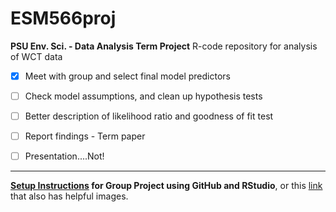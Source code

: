 # ESM566proj

**PSU Env. Sci. - Data Analysis Term Project**
R-code repository for analysis of WCT data
 

- [x] Meet with group and select final model predictors
- [ ] Check model assumptions, and clean up hypothesis tests
- [ ] Better description of likelihood ratio and goodness of fit test

- [ ] Report findings - Term paper
- [ ] Presentation....Not!

----------

**[Setup Instructions](http://psu-envstats.github.io/GitHub-for-RStudio) for Group Project using GitHub and RStudio**, or this [link](https://github.com/PSU-EnvStats/GitHub-for-RStudio) that also has helpful images. 
